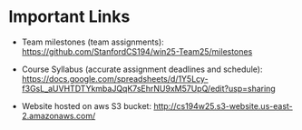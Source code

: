 
# Important Links
- Team milestones (team assignments): https://github.com/StanfordCS194/win25-Team25/milestones
- Course Syllabus (accurate assignment deadlines and schedule): https://docs.google.com/spreadsheets/d/1Y5Lcy-f3GsL_aUVHTDTYkmbaJQqK7sEhrNU9xM57UpQ/edit?usp=sharing

- Website hosted on aws S3 bucket: http://cs194w25.s3-website.us-east-2.amazonaws.com/ 
